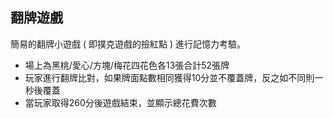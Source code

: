 ## 翻牌遊戲
簡易的翻牌小遊戲 ( 即撲克遊戲的撿紅點 ) 進行記憶力考驗。
+ 場上為黑桃/愛心/方塊/梅花四花色各13張合計52張牌
+ 玩家進行翻牌比對，如果牌面點數相同獲得10分並不覆蓋牌，反之如不同則一秒後覆蓋
+ 當玩家取得260分後遊戲結束，並顯示總花費次數